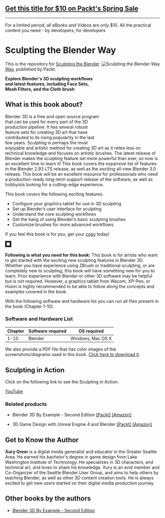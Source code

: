 ## [Get this title for $10 on Packt's Spring Sale](https://www.packt.com/B17068?utm_source=github&utm_medium=packt-github-repo&utm_campaign=spring_10_dollar_2022)
-----
For a limited period, all eBooks and Videos are only $10. All the practical content you need \- by developers, for developers

# Sculpting the Blender Way

<a href="https://www.packtpub.com/product/sculpting-the-blender-way/9781801073875"><img src="https://static.packt-cdn.com/products/9781801073875/cover/smaller" alt="Sculpting the Blender Way" height="256px" align="right"></a>

This is the repository for [Sculpting the Blender Way](https://www.packtpub.com/product/sculpting-the-blender-way/9781801073875), published by Packt.

**Explore Blender's 3D sculpting workflows and latest features, including Face Sets, Mesh Filters, and the Cloth brush**

## What is this book about?
Blender 3D is a free and open source program that can be used for every part of the 3D production pipeline. It has several robust feature sets for creating 3D art that have contributed to its rising popularity in the last few years. Sculpting is perhaps the most enjoyable and artistic method for creating 3D art as it relies less on technical knowledge and focuses on artistic brushes. The latest release of Blender makes the sculpting feature set more powerful than ever, so now is an excellent time to learn it! This book covers the expansive list of features in the Blender 2.93 LTS release, as well as the exciting all-new Blender 3.0 release. This book will be an excellent resource for professionals who need a production-ready long-term support release of the software, as well as hobbyists looking for a cutting-edge experience.

This book covers the following exciting features: 
* Configure your graphics tablet for use in 3D sculpting
* Set up Blender’s user interface for sculpting
* Understand the core sculpting workflows
* Get the hang of using Blender’s basic sculpting brushes
* Customize brushes for more advanced workflows

If you feel this book is for you, get your [copy](https://www.amazon.com/dp/1801073872) today!

<a href="https://www.packtpub.com/?utm_source=github&utm_medium=banner&utm_campaign=GitHubBanner"><img src="https://raw.githubusercontent.com/PacktPublishing/GitHub/master/GitHub.png" 
alt="https://www.packtpub.com/" border="5" /></a>


**Following is what you need for this book:**
This book is for artists who want to get started with the exciting new sculpting features in Blender 3D. Whether you have experience using ZBrush or traditional sculpting, or are completely new to sculpting, this book will have something new for you to learn. Prior experience with Blender or other 3D software may be helpful but is not required. However, a graphics tablet from Wacom, XP-Pen, or Huion is highly recommended to be able to follow along the concepts and examples covered in the book.

With the following software and hardware list you can run all files present in the book (Chapter 1-10).

### Software and Hardware List

| Chapter  | Software required                   | OS required                        |
| -------- | ------------------------------------| -----------------------------------|
| 1-10       | Blender                           | Windows, Mac OS X |


We also provide a PDF file that has color images of the screenshots/diagrams used in this book. [Click here to download it](https://static.packt-cdn.com/downloads/9781801073875_ColorImages.pdf).

## Sculpting in Action

Click on the following link to see the Sculpting in Action:

[YouTube]( https://bit.ly/3IyA20X)

### Related products <Other books you may enjoy>
* Blender 3D By Example - Second Edition [[Packt]](https://www.packtpub.com/free-ebook/blender-3d-by-example-second-edition/9781789612561) [[Amazon]](https://www.amazon.com/dp/178961256X)

* 3D Game Design with Unreal Engine 4 and Blender [[Packt]](https://www.packtpub.com/product/3d-game-design-with-unreal-engine-4-and-blender/9781785881466) [[Amazon]](https://www.amazon.com/dp/1785881469)

## Get to Know the Author
**Xury Greer**
is a digital media generalist and educator in the Greater Seattle Area. He earned his bachelor's degree in game design from Lake Washington Institute of Technology. He specializes in 3D characters, and technical art, and loves to share his knowledge. Xury is an avid member and Co-Organizer of the Seattle Blender User Group, and aims to help others by teaching Blender, as well as other 3D content creation tools. He is always excited to get new users started on their digital media production journey.

## Other books by the authors
* [Blender 3D By Example - Second Edition](https://www.packtpub.com/free-ebook/blender-3d-by-example-second-edition/9781789612561)

